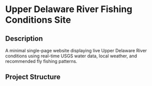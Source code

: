 # Upper Delaware River Fishing Conditions Site

## Description
A minimal single-page website displaying live Upper Delaware River conditions using real-time USGS water data, local weather, and recommended fly fishing patterns.

## Project Structure
